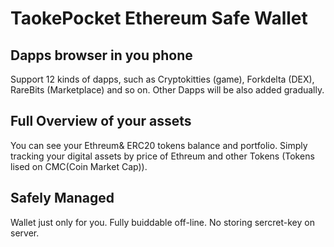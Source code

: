 # TaokePocket Ethereum Safe Wallet

## Dapps browser in you phone

Support 12 kinds of dapps,  such as Cryptokitties (game), Forkdelta (DEX),  RareBits (Marketplace) and so on. Other Dapps will be also added gradually.

## Full Overview of your assets

You can see your Ethreum& ERC20 tokens balance and portfolio.
Simply tracking your digital assets by price of Ethreum and other Tokens (Tokens lised on CMC(Coin Market Cap)).

## Safely Managed

Wallet just only for you.
Fully buiddable off-line.
No storing sercret-key on server.

